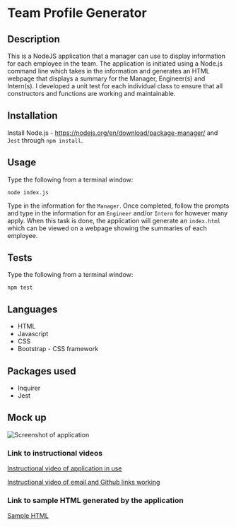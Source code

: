 # Team Profile Generator

## Description
This is a NodeJS application that a manager can use to display information for each employee in the team.  The application is initiated using a Node.js command line which takes in the information and generates an HTML webpage that displays a summary for the Manager, Engineer(s) and Intern(s).  I developed a unit test for each individual class to ensure that all constructors and functions are working and maintainable.

## Installation
Install Node.js - https://nodejs.org/en/download/package-manager/ and `Jest` through `npm install`.

## Usage
Type the following from a terminal window:

```node index.js```

Type in the information for the `Manager`.  Once completed, follow the prompts and type in the information for an `Engineer` and/or `Intern` for however many apply. When this task is done, the application will generate an `index.html` which can be viewed on a webpage showing the summaries of each employee.

## Tests
Type the following from a terminal window:

```npm test```

## Languages
* HTML
* Javascript
* CSS
* Bootstrap - CSS framework

## Packages used
* Inquirer
* Jest

## Mock up
![Screenshot of application](./assets/Team-Profile-screenshot.png)
### Link to instructional videos
[Instructional video of application in use](https://drive.google.com/file/d/1PBp91UFJTrDMEB4LkvR__Y4YlQxygmPK/view)

[Instructional video of email and Github links working](https://drive.google.com/file/d/1JczNYjviOGbPltQ7oMR9ZDo12S9ZsVAZ/view)

### Link to sample HTML generated by the application
[Sample HTML](./index.html)




